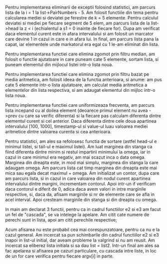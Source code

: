 Pentru implementarea eliminarii de exceptii folosind statistici, am parcurs lista de la i = 1 la list->PairNumbers - 5. Am folosit functiile din tema pentru calcularea mediei si deviatei pe ferestre de k = 5 elemente. Pentru calculul deviatei si mediei pe fiecare segment de 5 elem, am parcurs lista de la list->head la z < i (echialentul a s1 = 0 inainte de fiecare for). Dupa am verificat daca elementul curent este in afara intervalului si am folosit un marcator care devine 1 in cazul in care e in afara lui. In final, am parcurs lista pana la capat, iar elementele unde markatorul era egal cu 1 le-am eliminat din lista.

Pentru implementarea functiei care elimina zgomot prin filtru median, am folosit o functie ajutatoare in care puneam cate 5 elemente, sortam lista, si puneam elementul din mijlocul listei intr-o lista noua. 

Pentru implementarea functiei care elimina zgomot prin filtru bazat pe media aritmetica, am folosit ideea de la functia anterioara, si anume: am pus cate 5 elemente intr-o lista ajutatoare, am calculat media aritmetica a elementelor din lista respectiva, si am adaugat elementul din mijloc intr-o lista noua.

Pentru implementarea functiei care uniformizeaza frecventa, am parcurs lista incepand cu al doilea element (deoarece primul element nu avea ->prev cu care sa verific diferenta) si la fiecare pas calculam diferenta dintre elementul curent si cel anterior. Daca diferenta dintre cele doua apartinea intervalului [100, 1000], timestamp-ul si value-ul luau valoarea mediei aritmetice dintre valoarea curenta si cea anterioara.

Pentru statistici, am ales sa refolosesc functia de sortare (astfel head-ul e minimul listei, si tail-ul e maximul listei). Am luat marginea din stanga ca fiind diferenta dintre minim si restul impartirii minimului la omega, iar in cazul in care minimul era negativ, am mai scazut inca o data omega. Marginea din dreapta este, in mod mai simplu, marginea din stanga la care adaugam omega. Am parcurs lista cat timp marginea din dreapta este mai mica sau egala decat maximul + omega. Am initializat un contor, dupa care am parcurs lista, si in cazul in care valoarea din nodul curent apartinea intervalului dintre margini, incrementam contorul. Apoi intr-un if verificam daca contorul e diferit de 0, adica daca avem valori in intre marginile respective, si, daca da, afisam marginile si nr de elemente care se afla in acel interval. Apoi cresteam marginile din stanga si din dreapta cu omega.

In main am declarat 3 functii, pentru ca in cadrul functiilor e2 si e3 am facut un fel de "cascada", se va intelege la apelare.  Am citit cate numere de perechi sunt in lista, apoi am citit perechile respective;

Acum afisarea nu este probabil cea mai corespunzatoare, pentru ca nu e la cazul general. Am incercat sa pun schimbarile din cadrul functiilor e2 si e3 inapoi in list-ul initial, dar aveam probleme la  valgrind si nu am reusit. Am incercat sa eliberez lista initiala si sa dau list = list2. Intr-un final am ales sa fac apelarea si afisarea pe cazuri particulare, cu cascada intre liste, in loc de un for care verifica pentru fiecare argv[i] in parte.
